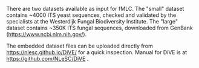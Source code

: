 There are two datasets available as input for fMLC. The "small" dataset contains ~4000 ITS yeast sequences, checked and validated by the specialists at the Westerdijk Fungal Biodiversity Institute. The "large" dataset contains ~350K ITS fungal sequences, downloaded from GenBank (https://www.ncbi.nlm.nih.gov/).

The embedded dataset files can be uploaded directly from https://nlesc.github.io/DiVE/ for a quick inspection.
Manual for DiVE is at https://github.com/NLeSC/DiVE . 
